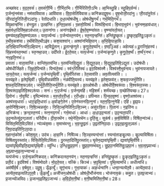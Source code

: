 

  
अच्छा॑वद। व॒द॒त॒वसं॑। त॒वसं॑गी॒र्भिः। गी॒र्भिरा॒भिः। गी॒र्भिरिति॑गीः॒ऽभिः। आ॒भिस्तु॒हि। स्तु॒हिप॒र्य़न्यं॑। प॒र्जन्यं॒नम॑सा। नम॑साविवास। आवि॑वास। वि॒वा॒सेति॑विवास॥ कनि॑क्रदद्वृष॒भः। वृ॒ष॒भोजी॒रदा॑नुः। जी॒रदा॑नू॒रेतः॑। जी॒रदा॑नु॒रिति॑जी॒रऽदा॑नुः। रेतो॑दधाति। द॒धा॒त्योष॑धीषु। ओष॑धीषु॒गर्भं॑। गर्भ॒मिति॒गर्भं॑॥  
विवृ॒क्षान्ह॑न्ति। ह॑न्त्यु॒त। उ॒तह॑न्ति। ह॒न्ति॒र॒क्षसः॑। र॒क्षसो॒विश्वं॑। विश्वं॑बि॒भाय॑। बि॒भाय॒भुव॑नं। भुव॑नम्म॒हाव॑धात्। म॒हाव॑धा॒दिति॑म॒हाऽव॑धात्॥ उ॒ताना॑गाः। अना॑गाईषते। ई॒ष॒ते॒वृष्ण्या॑वतः। वृष्ण्या॑वतो॒यत्। वृष्ण्य॑वत॒इति॒वृष्ण्य॑ऽवतः। यत्प॒र्ज्यन्यः॑। प॒र्जन्य॑स्त॒नय॑न्। स्त॒नय॒न्हन्ति॑। हन्ति॑दु॒ष्कृतः॑। दु॒ष्कृत॒इति॑दुः॒ऽकृतः॑॥  
र॒थीव॒कश॑या। र॒थीवेति॑र॒थीऽइ॑व। कश॒याश्वा॑न्। अश्वा॑नभिक्षि॒पान्। अ॒भि॒क्षि॒पान्ना॒विः। अ॒भि॒क्षि॒पानित्य॑भि॒ऽक्षि॒पान्। आ॒विर्दू॒तान्। दू॒तान्कृ॑णुते। कृ॒णु॒ते॒व॒र्ष्या॑न्। व॒र्ष्याँ॒३॒॑अह॑। अहेत्यह॑॥ दू॒रात्सिं॒हस्य॑। सिं॒हस्य॑स्त॒नथाः॑। स्त॒नथा॒उत्। उदी॑रते। ई॒र॒ते॒यत्। यत्प॒र्जन्यः॑। प॒र्जन्यः॑कृणुते। कृ॒णु॒ते॒व॒र्ष्यं॑। व॒र्ष्यं॑१॒॑नभः॑। नभ॒इति॒नभः॑॥  
प्रवाताः॑। वाता॒वान्ति॑। वान्ति॑प॒तय॑न्ति। प॒तय॑न्तिवि॒द्युतः॑। वि॒द्युत॒उत्। वि॒द्युत॒इति॑वि॒ऽद्युतः॑। उदोष॑धीः। ओष॑धीर्जिहते। जि॒ह॒ते॒पिन्व॑ते। पिन्व॑ते॒स्वः॑। स्व॑१॒॑रिति॑स्वः॑॥ इरा॒विश्व॑स्मै। विश्व॑स्मै॒भुव॑नाय। भुव॑नायजायते। जा॒य॒ते॒यत्। यत्प॒र्जन्यः॑। प॒र्जन्यः॑पृथि॒वीं। पृ॒थि॒वींरेत॑सा। ऱेत॒साव॑ति। अव॒तीत्यव॑ति। ।  
यस्य॑व्र॒ते। व्र॒तेपृ॑थि॒वीं। पृ॒थि॒वीन्नन्न॑वीति। नन्न॑वीति॒यस्य॑। यस्य॑व्र॒ते। व्र॒तेश॒फव॑त्। श॒फव॒ज्जर्भु॑रीति। श॒फव॒दिति॑श॒फऽव॑त्। जर्भु॑री॒तीति॒जर्भु॑रीति॥ यस्य॑व्र॒ते। व्र॒तओष॑धीः। ओष॑धीर्वि॒श्वरू॑पाः। वि॒श्वरू॑पा॒स्सः। वि॒श्वरू॑पा॒इति॑वि॒श्वऽरू॑पाः। सनः॑। नः॒प॒र्जन्यः॑। प॒र्जन्य॒महि॑। महि॒शर्म॑। शर्म॑यच्छ। य॒च्छेति॑यच्छ॥ 27॥  
दि॒वोनः॑। नो॒वृ॒ष्टिं। वृ॒ष्टिम्म॑रुतः। म॒रु॒तो॒र॒री॒ध्वं॒। र॒री॒ध्वं॒प्र। प्रपि॑न्वत। पि॒न्व॒त॒वृष्णः॑। वृष्णो॒अश्व॑स्य। अश्व॑स्य॒धाराः॑। धारा॒इति॒धाराः॑॥ अ॒र्वाङ्गे॒तेन॑। ए॒तेन॑स्तनयि॒त्नुना॑। स्त॒न॒यि॒त्नुनेहि॑। एहि॑। इ॒ह्य॒पः। अ॒पोनि॑षि॒ञ्चन्। नि॒षि॒ञ्चन्नसु॑रः। नि॒सि॒ञ्च॒निति॑नि॒ऽसि॒ञ्च्न्। असु॑रःपि॒ता। पि॒तानः॑। न॒इति॑नः॥  
अ॒भिक्र॑न्द। क्र॒न्द॒स्त॒नय॑। स्त्न॒नय॒गर्भं॑। गर्भ॒माधाः॑। आधाः॑। अ॒धा॒उ॒द॒न्वता॑। उ॒द॒न्वता॒परि॑। उ॒द॒न्वतेत्यु॑द॒न्ऽवता॑। परि॑दीय। दी॒या॒रथे॑न। रथे॒नेति॒रथे॑न॥ दृतिं॒सु। सुक॑र्ष। क॒र्ष॒विषि॑तिं। विषि॑त॒न्य॑ञ्चं। विसि॑त॒मिति॒विऽसि॑तं। न्य॑ञ्चंस॒माः। स॒माभ॑वन्तु। भ॒व॒न्तू॒द्वतः॑। उ॒द्वतो॑निपा॒दाः। उ॒द्वत॒इत्यु॒त्ऽवतः॑। नि॒पा॒दाइति॑नि॒ऽपा॒दाः॥  
म॒हान्तं॒कोशं॑। कोश॒मुत्। उद॑च। अ॒चा॒नि। निषि॑ञ्च। सि॒ञ्च॒स्यन्द॑न्तां। स्यन्द॑ताङ्कु॒ल्याः। कु॒ल्याविषि॑ताः। विषि॑तापु॒रस्ता॑त्। विसि॒तेति॒विऽसि॑ताः। पु॒रस्ता॒दिति॑पु॒रस्ता॑त्॥ घृ॒तेन॒द्यावा॑पृथि॒वी। द्यावा॑पृथि॒वीवि। द्यावा॑पृथि॒वीइति॒द्यावा॑पृथि॒वी। व्यु॑न्धि। उ॒न्धि॒सु॒प्र॒पा॒णं। सु॒प्र॒पा॒णम्भ॑वतु। सु॒प्र॒पा॒नमिति॑सु॒ऽप्र॒पा॒नं। भ॒व॒त्व॒घ्न्याभ्यः॑। अ॒घ्न्याभ्य॒इत्य॒भ्न्याभ्यः॑॥  
यत्प॑र्जन्य। प॒र्ज॒न्य॒कनि॑क्रदत्। कनि॑क्रदत्स्त॒नय॑न्। स्त॒नय॒न्हन्ति॑। हन्ति॑दु॒ष्कृतः॑। दुः॒कृत॒इति॑दुः॒ऽकृतः॑॥ प्रती॒दं। इ॒दंविश्वं॑। विश्वं॑मोदते। मो॒द॒ते॒यत्। यत्किं। किञ्च॑। च॒पृ॒थि॒व्यां। पृ॒थि॒व्यामधि॑। अधीत्यधि॑॥  
अव॑र्षीर्व॒र्षं। व॒र्षमुत्। उदु॒षु। ऊँ॒इत्यूँ॑। सूगृ॑भाय। गृ॒भा॒याकः॑। अक॒र्धन्वा॑नि। धन्वा॒न्यत्ये॑त॒वै। अत्ये॑त॒वाउ॑। अत्ये॑त॒वाइत्यति॑ऽए॒त॒वै। ऊँ॒इत्यूँ॑॥ अजी॑जन॒ओष॑धीः। ओष॑धी॒र्भोज॑नाय। भोज॑नाय॒कं। कमु॒त। उ॒तप्र॒जाभ्यः॑। प्र॒जाभ्यो॑अविदः। प्र॒जाभ्य॒इति॑प्र॒ऽजाभ्यः॑। अ॒वि॒दो॒म॒नी॒षां। म॒नी॒षामिति॑म॒नी॒षां॥ 28॥  
